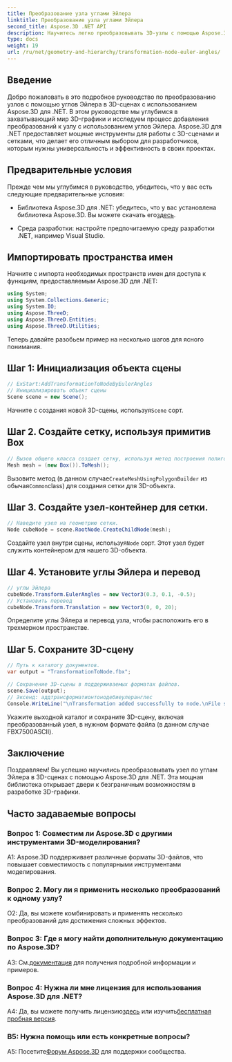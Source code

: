 ```yaml
---
title: Преобразование узла углами Эйлера
linktitle: Преобразование узла углами Эйлера
second_title: Aspose.3D .NET API
description: Научитесь легко преобразовывать 3D-узлы с помощью Aspose.3D для .NET. Следуйте нашему пошаговому руководству, чтобы добиться потрясающих результатов в ваших проектах.
type: docs
weight: 19
url: /ru/net/geometry-and-hierarchy/transformation-node-euler-angles/
---
```

## Введение

Добро пожаловать в это подробное руководство по преобразованию узлов с помощью углов Эйлера в 3D-сценах с использованием Aspose.3D для .NET. В этом руководстве мы углубимся в захватывающий мир 3D-графики и исследуем процесс добавления преобразований к узлу с использованием углов Эйлера. Aspose.3D для .NET предоставляет мощные инструменты для работы с 3D-сценами и сетками, что делает его отличным выбором для разработчиков, которым нужны универсальность и эффективность в своих проектах.

## Предварительные условия

Прежде чем мы углубимся в руководство, убедитесь, что у вас есть следующие предварительные условия:

-  Библиотека Aspose.3D для .NET: убедитесь, что у вас установлена библиотека Aspose.3D. Вы можете скачать его[здесь](https://releases.aspose.com/3d/net/).

- Среда разработки: настройте предпочитаемую среду разработки .NET, например Visual Studio.

## Импортировать пространства имен

Начните с импорта необходимых пространств имен для доступа к функциям, предоставляемым Aspose.3D для .NET:

```csharp
using System;
using System.Collections.Generic;
using System.IO;
using Aspose.ThreeD;
using Aspose.ThreeD.Entities;
using Aspose.ThreeD.Utilities;
```

Теперь давайте разобьем пример на несколько шагов для ясного понимания.

## Шаг 1: Инициализация объекта сцены

```csharp
// ExStart:AddTransformationToNodeByEulerAngles
// Инициализировать объект сцены
Scene scene = new Scene();
```

 Начните с создания новой 3D-сцены, используя`Scene` сорт.


## Шаг 2. Создайте сетку, используя примитив Box

```csharp
// Вызов общего класса создает сетку, используя метод построения полигонов, чтобы установить экземпляр сетки.
Mesh mesh = (new Box()).ToMesh();
```

 Вызовите метод (в данном случае`CreateMeshUsingPolygonBuilder` из обычая`Common`class) для создания сетки для 3D-объекта.

## Шаг 3. Создайте узел-контейнер для сетки.

```csharp
// Наведите узел на геометрию сетки.
Node cubeNode = scene.RootNode.CreateChildNode(mesh);
```

 Создайте узел внутри сцены, используя`Node` сорт. Этот узел будет служить контейнером для нашего 3D-объекта.

## Шаг 4. Установите углы Эйлера и перевод

```csharp
// углы Эйлера
cubeNode.Transform.EulerAngles = new Vector3(0.3, 0.1, -0.5);            
// Установить перевод
cubeNode.Transform.Translation = new Vector3(0, 0, 20);
```

Определите углы Эйлера и перевод узла, чтобы расположить его в трехмерном пространстве.

## Шаг 5. Сохраните 3D-сцену

```csharp
// Путь к каталогу документов.
var output = "TransformationToNode.fbx";

// Сохранение 3D-сцены в поддерживаемых форматах файлов.
scene.Save(output);
// Эксенд: аддтрансформатионтонодебиеулеранглес
Console.WriteLine("\nTransformation added successfully to node.\nFile saved at " + output);
```

Укажите выходной каталог и сохраните 3D-сцену, включая преобразованный узел, в нужном формате файла (в данном случае FBX7500ASCII).

## Заключение

Поздравляем! Вы успешно научились преобразовывать узел по углам Эйлера в 3D-сценах с помощью Aspose.3D для .NET. Эта мощная библиотека открывает двери к безграничным возможностям в разработке 3D-графики.

## Часто задаваемые вопросы

### Вопрос 1: Совместим ли Aspose.3D с другими инструментами 3D-моделирования?

A1: Aspose.3D поддерживает различные форматы 3D-файлов, что повышает совместимость с популярными инструментами моделирования.

### Вопрос 2. Могу ли я применить несколько преобразований к одному узлу?

О2: Да, вы можете комбинировать и применять несколько преобразований для достижения сложных эффектов.

### Вопрос 3: Где я могу найти дополнительную документацию по Aspose.3D?

 A3: См.[документация](https://reference.aspose.com/3d/net/) для получения подробной информации и примеров.

### Вопрос 4: Нужна ли мне лицензия для использования Aspose.3D для .NET?

 A4: Да, вы можете получить лицензию[здесь](https://purchase.aspose.com/buy) или изучить[бесплатная пробная версия](https://releases.aspose.com/).

### В5: Нужна помощь или есть конкретные вопросы?

 A5: Посетите[Форум Aspose.3D](https://forum.aspose.com/c/3d/18) для поддержки сообщества.